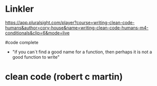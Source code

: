# Linkler

https://app.pluralsight.com/player?course=writing-clean-code-humans&author=cory-house&name=writing-clean-code-humans-m4-conditionals&clip=6&mode=live


#code complete
- "if you can`t find a good name for a function, then perhaps it is not a good function to write"

# clean code (robert c martin)
